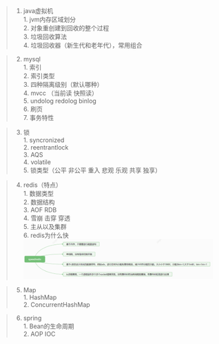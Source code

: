 >1. java虚拟机  
    1. jvm内存区域划分  
    2. 对象重创建到回收的整个过程  
    3. 垃圾回收算法  
    4. 垃圾回收器（新生代和老年代），常用组合  
  
    
>2. mysql  
    1. 索引  
    2. 索引类型  
    3. 四种隔离级别（默认哪种）  
    4. mvcc （当前读 快照读）  
    5. undolog redolog binlog  
    6. 刷页  
    7. 事务特性  
  
    
>3. 锁  
    1. syncronized  
    2. reentrantlock  
    3. AQS    
    4. volatile  
    5. 锁类型（公平 非公平 重入  悲观 乐观 共享 独享）  
    
      
>4. redis（特点）    
    1. 数据类型  
    2. 数据结构  
    3. AOF RDB  
    4. 雪崩 击穿 穿透  
    5. 主从以及集群    
    6. redis为什么快   
    ![Philadelphia's Magic Gardens. This place was so cool!](/studyforbat/pic/redis.png "Philadelphia's Magic Gardens")

      
  
>5. Map  
    1. HashMap  
    2. ConcurrentHashMap  
  
    
>6. spring  
    1. Bean的生命周期  
    2. AOP IOC  
    